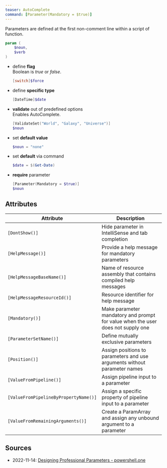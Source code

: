 ```yaml
---
teaser: AutoComplete
command: [Parameter(Mandatory = $true)]
---
```


Parameters are defined at the first non-comment line within a script of function.
```powershell
param (
    $noun,
    $verb
)
```

- define **flag**  
    Boolean is _true_ or _false_.
    ```powershell
    [switch]$force
    ```
- define **specific type**  
    ```powershell
    [DateTime]$date
    ```
- **validate** out of predefined options  
    Enables AutoComplete.
    ```powershell
    [ValidateSet("World", "Galaxy", "Universe")]
    $noun
    ```
- set **default value**  
    ```powershell
    $noun = "none"
    ```
- set **default** via command  
    ```powershell
    $date = $(Get-Date)
    ```
- **require** parameter  
    ```powershell
    [Parameter(Mandatory = $true)]
    $noun
    ```
    
## Attributes

| Attribute                             | Description                                                                     |
| ------------------------------------- | ------------------------------------------------------------------------------- |
| `[DontShow()]`                        | Hide parameter in IntelliSense and tab completion                               |
| `[HelpMessage()]`                     | Provide a help message for mandatory parameters                                 |
| `[HelpMessageBaseName()]`             | Name of resource assembly that contains compiled help messages                  |
| `[HelpMessageResourceId()]`           | Resource identifier for help message                                            |
| `[Mandatory()]`                       | Make parameter mandatory and prompt for value when the user does not supply one |
| `[ParameterSetName()]`                | Define mutually exclusive parameters                                            |
| `[Position()]`                        | Assign positions to parameters and use arguments without parameter names        |
| `[ValueFromPipeline()]`               | Assign pipeline input to a parameter                                            |
| `[ValueFromPipelineByPropertyName()]` | Assign a specific property of pipeline input to a parameter                     |
| `[ValueFromRemainingArguments()]`     | Create a ParamArray and assign any unbound argument to a parameter              |


## Sources
- 2022-11-14: [Designing Professional Parameters - powershell.one](https://powershell.one/powershell-internals/attributes/parameters)